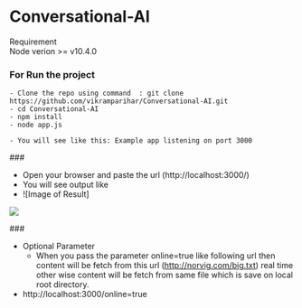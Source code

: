 # Conversational-AI

Requirement <br>
  Node verion >= v10.4.0
  
  ### For Run the project
    - Clone the repo using command  : git clone https://github.com/vikramparihar/Conversational-AI.git
    - cd Conversational-AI
    - npm install
    - node app.js
    
    - You will see like this: Example app listening on port 3000
  
###<br>
  - Open your browser and paste the url (http://localhost:3000/)
  - You will see output like
  - ![Image of Result]
  <img src="https://i.imgur.com/DGC1ZPr.png"/>
  
###<br>
  - Optional Parameter
    - When you pass the parameter online=true like following url then content will be fetch from this url    (http://norvig.com/big.txt) real time other wise content will be fetch from same file which is save on local root directory.
  - http://localhost:3000/online=true
